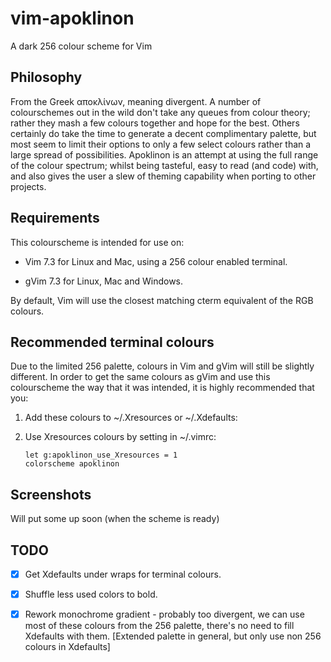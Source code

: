 vim-apoklinon
=============

A dark 256 colour scheme for Vim

## Philosophy

From the Greek αποκλίνων, meaning divergent. A number of colourschemes out in the wild don't take any queues from colour theory; rather they mash a few colours together and hope for the best. Others certainly do take the time to generate a decent complimentary palette, but most seem to limit their options to only a few select colours rather than a large spread of possibilities. Apoklinon is an attempt at using the full range of the colour spectrum; whilst being tasteful, easy to read (and code) with, and also gives the user a slew of theming capability when porting to other projects.

## Requirements

This colourscheme is intended for use on:

-   Vim 7.3 for Linux and Mac, using a 256 colour enabled terminal.

-   gVim 7.3 for Linux, Mac and Windows.

By default, Vim will use the closest matching cterm equivalent of the RGB
colours.

## Recommended terminal colours

Due to the limited 256 palette, colours in Vim and gVim will still be slightly
different. In order to get the same colours as gVim and use this colourscheme
the way that it was intended, it is highly recommended that you:

1.  Add these colours to ~/.Xresources or ~/.Xdefaults:


2.  Use Xresources colours by setting in ~/.vimrc:

        let g:apoklinon_use_Xresources = 1
        colorscheme apoklinon

## Screenshots

Will put some up soon (when the scheme is ready)

## TODO

- [X] Get Xdefaults under wraps for terminal colours.
- [X] Shuffle less used colors to bold.
- [X] Rework monochrome gradient - probably too divergent, we can use most of these colours from the 256 palette, there's no need to fill Xdefaults with them. [Extended palette in general, but only use non 256 colours in Xdefaults] 

